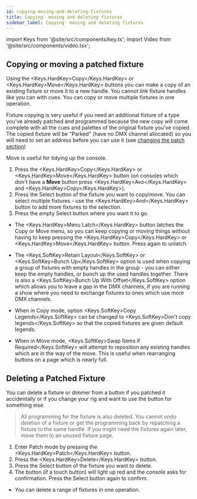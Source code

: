 ```yaml
---
id: copying-moving-and-deleting-fixtures
title: Copying٬ moving and deleting fixtures
sidebar_label: Copying٬ moving and deleting fixtures
---
```


import Keys from '@site/src/components/key.ts';
import Video from '@site/src/components/video.tsx';

## Copying or moving a patched fixture

Using the <Keys.HardKey>Copy</Keys.HardKey> or <Keys.HardKey>Move</Keys.HardKey> buttons you can make a copy of an existing fixture or
move it to a new handle. You cannot link fixture handles like you can with cues. You can copy
or move multiple fixtures in one operation.

Fixture copying is very useful if you need an additional fixture of a
type you've already patched and programmed because the new copy will
come complete with all the cues and palettes of the original fixture
you've copied. The copied fixture will be "Parked" (have no DMX channel
allocated) so you will need to set an address before you can use it (see
[changing the patch section](./changing-the-patch.md))

Move is useful for tidying up the console.

1. Press the <Keys.HardKey>Copy</Keys.HardKey> or <Keys.HardKey>Move</Keys.HardKey> button (on consoles which don't have
	a **Move** button press <Keys.HardKey>Avo</Keys.HardKey> and <Keys.HardKey>Copy</Keys.HardKey>).
2. Press the Select button of the fixture you want to copy/move. You
can select multiple fixtures - use the <Keys.HardKey>And</Keys.HardKey> button to
add more fixtures to the selection.
3. Press the empty Select button where you want it to go.

-   The <Keys.HardKey>Menu Latch</Keys.HardKey> button latches the Copy or Move menu, so you
    can keep copying or moving things without having to keep pressing
    the <Keys.HardKey>Copy</Keys.HardKey> or <Keys.HardKey>Move</Keys.HardKey> button. Press again to unlatch.

-   The <Keys.SoftKey>Retain Layout</Keys.SoftKey> or <Keys.SoftKey>Bunch Up</Keys.SoftKey> option is used when copying a
    group of fixtures with empty handles in the group - you can either
    keep the empty handles, or bunch up the used handles together. There
    is also a <Keys.SoftKey>Bunch Up With Offset</Keys.SoftKey> option which allows you to leave
    a gap in the DMX channels, if you are running a show where you need
    to exchange fixtures to ones which use more DMX channels.

-   When in Copy mode, option <Keys.SoftKey>Copy Legends</Keys.SoftKey> can be changed to <Keys.SoftKey>Don't
    copy legends</Keys.SoftKey> so that the copied fixtures are given default
    legends.

-   When in Move mode, <Keys.SoftKey>Swap Items if Required</Keys.SoftKey> will attempt to
    reposition any existing handles which are in the way of the move.
    This is useful when rearranging buttons on a page which is nearly
    full.

## Deleting a Patched Fixture

You can delete a fixture or dimmer from a button if you patched it
accidentally or if you change your rig and want to use the button for
something else.

> All programming for the fixture is also deleted. You cannot undo deletion of a fixture or get the programming back by repatching a fixture to the same handle. If you might need the fixtures again later, move them to an unused fixture page.

1. Enter Patch mode by pressing the <Keys.HardKey>Patch</Keys.HardKey> button.
2. Press the <Keys.HardKey>Delete</Keys.HardKey> button.
3. Press the Select button of the fixture you want to delete.
4. The button (if a touch button) will light up red and the console asks for confirmation.
Press the Select button again to confirm.

-   You can delete a range of fixtures in one operation.
